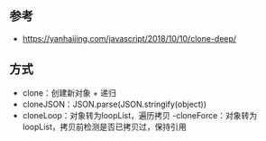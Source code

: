 ## 参考
- https://yanhaijing.com/javascript/2018/10/10/clone-deep/

## 方式
- clone：创建新对象 + 递归
- cloneJSON：JSON.parse(JSON.stringify(object))
- cloneLoop：对象转为loopList，遍历拷贝
-cloneForce：对象转为loopList，拷贝前检测是否已拷贝过，保持引用